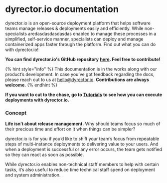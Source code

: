 # dyrector.io documentation

dyrector.io is an open-source deployment platform that helps software teams manage releases & deployments easily and efficiently. While non-specialists aredasdasdasdasdas enabled to manage these processes in a simplified, self-service manner, specialists can deploy and manage containerized apps faster through the platform. Find out what you can do with dyrector.io!

**You can find dyrector.io's GitHub repository** [**here**](https://github.com/dyrector-io/dyrectorio/)**. Feel free to contribute!**

{% hint style="info" %}
This documentation is in the works along with our product’s development. In case you’ve got feedback regarding the docs, please reach out to us at [hello@dyrector.io](mailto:hello@dyrector.io). **Contributions are always welcome.**
{% endhint %}

**If you want to cut to the chase, go to** [**Tutorials**](broken-reference) **to see how you can execute deployments with dyrector.io.**

### Concept

**Life isn’t about release management.** Why should teams focus so much of their precious time and effort on it when things can be simpler?

dyrector.io is for you if you’d like to shift your team’s focus from repeatable steps of multi-instance deployments to delivering value to your users. And when a deployment is successful or any error occurs, the team gets notified so they can react as soon as possible.

While dyrector.io enables non-technical staff members to help with certain tasks, it’s also useful to reduce time technical staff spend on deployment and system administration.
